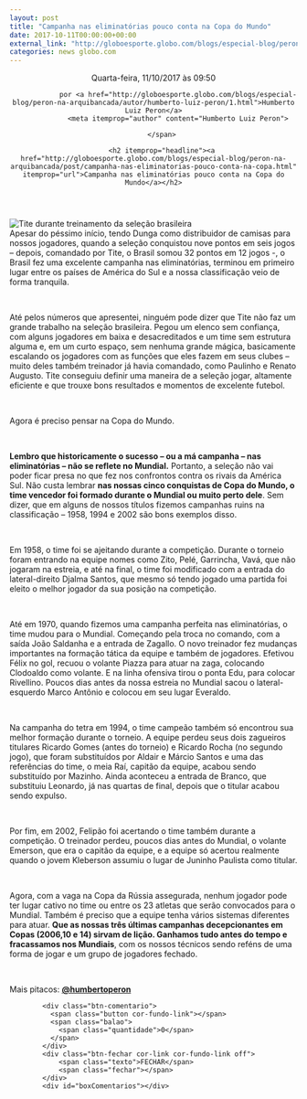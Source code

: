 ```yaml
---
layout: post
title: "Campanha nas eliminatórias pouco conta na Copa do Mundo"
date: 2017-10-11T00:00:00+00:00
external_link: "http://globoesporte.globo.com/blogs/especial-blog/peron-na-arquibancada/post/campanha-nas-eliminatorias-pouco-conta-na-copa.html"
categories: news globo.com
---
```

<header>
        <time itemprop="datePublished" datetime="2017-10-11BRT09:Out"> Quarta-feira, 11/10/2017 às 09:50 </time>
        <span class="author">
            
                por <a href="http://globoesporte.globo.com/blogs/especial-blog/peron-na-arquibancada/autor/humberto-luiz-peron/1.html">Humberto Luiz Peron</a>
                <meta itemprop="author" content="Humberto Luiz Peron">
            
        </span>

        <h2 itemprop="headline"><a href="http://globoesporte.globo.com/blogs/especial-blog/peron-na-arquibancada/post/campanha-nas-eliminatorias-pouco-conta-na-copa.html" itemprop="url">Campanha nas eliminatórias pouco conta na Copa do Mundo</a></h2>

   </header>

![Tite durante treinamento da seleção brasileira](http://s2.glbimg.com/p9bnHUBaS-JQg6MNzNDP53DLxtE=/950x600/smart/s.glbimg.com/es/ge/f/original/2017/10/09/rib8659.jpg)  
Apesar do péssimo início, tendo Dunga como distribuidor de camisas para nossos jogadores, quando a seleção conquistou nove pontos em seis jogos – depois, comandado por Tite, o Brasil somou 32 pontos em 12 jogos -, o Brasil fez uma excelente campanha nas eliminatórias, terminou em primeiro lugar entre os países de América do Sul e a nossa classificação veio de forma tranquila.

&nbsp;

Até pelos números que apresentei, ninguém pode dizer que Tite não faz um grande trabalho na seleção brasileira. Pegou um elenco sem confiança, com alguns jogadores em baixa e desacreditados e um time sem estrutura alguma e, em um curto espaço, sem nenhuma grande mágica, basicamente escalando os jogadores com as funções que eles fazem em seus clubes – muito deles também treinador já havia comandado, como Paulinho e Renato Augusto. Tite conseguiu definir uma maneira de a seleção jogar, altamente eficiente e que trouxe bons resultados e momentos de excelente futebol.

&nbsp;

Agora é preciso pensar na Copa do Mundo.

&nbsp;

**Lembro que historicamente o sucesso – ou a má campanha – nas eliminatórias – não se reflete no Mundial.** Portanto, a seleção não vai poder ficar presa no que fez nos confrontos contra os rivais da América Sul. Não custa lembrar **nas nossas cinco conquistas de Copa do Mundo, o time vencedor foi formado durante o Mundial ou muito perto dele**. Sem dizer, que em alguns de nossos títulos fizemos campanhas ruins na classificação – 1958, 1994 e 2002 são bons exemplos disso.

&nbsp;

Em 1958, o time foi se ajeitando durante a competição. Durante o torneio foram entrando na equipe nomes como Zito, Pelé, Garrincha, Vavá, que não jogaram na estreia, e até na final, o time foi modificado com a entrada do lateral-direito Djalma Santos, que mesmo só tendo jogado uma partida foi eleito o melhor jogador da sua posição na competição.

&nbsp;

Até em 1970, quando fizemos uma campanha perfeita nas eliminatórias, o time mudou para o Mundial. Começando pela troca no comando, com a saída João Saldanha e a entrada de Zagallo. O novo treinador fez mudanças importantes na formação tática da equipe e também de jogadores. Efetivou Félix no gol, recuou o volante Piazza para atuar na zaga, colocando Clodoaldo como volante. E na linha ofensiva tirou o ponta Edu, para colocar Rivellino. Poucos dias antes da nossa estreia no Mundial sacou o lateral-esquerdo Marco Antônio e colocou em seu lugar Everaldo.

&nbsp;

Na campanha do tetra em 1994, o time campeão também só encontrou sua melhor formação durante o torneio. A equipe perdeu seus dois zagueiros titulares Ricardo Gomes (antes do torneio) e Ricardo Rocha (no segundo jogo), que foram substituídos por Aldair e Márcio Santos e uma das referências do time, o meia Raí, capitão da equipe, acabou sendo substituído por Mazinho. Ainda aconteceu a entrada de Branco, que substituiu Leonardo, já nas quartas de final, depois que o titular acabou sendo expulso.

&nbsp;

Por fim, em 2002, Felipão foi acertando o time também durante a competição. O treinador perdeu, poucos dias antes do Mundial, o volante Emerson, que era o capitão da equipe, e a equipe só acertou realmente quando o jovem Kleberson assumiu o lugar de Juninho Paulista como titular.

&nbsp;

Agora, com a vaga na Copa da Rússia assegurada, nenhum jogador pode ter lugar cativo no time ou entre os 23 atletas que serão convocados para o Mundial. Também é preciso que a equipe tenha vários sistemas diferentes para atuar. **Que as nossas três últimas campanhas decepcionantes em Copas (2006,10 e 14) sirvam de lição. Ganhamos tudo antes do tempo e fracassamos nos Mundiais**, com os nossos técnicos sendo reféns de uma forma de jogar e um grupo de jogadores fechado.&nbsp;

&nbsp;

Mais pitacos: [**@humbertoperon**](https://twitter.com/humbertoperon)

<footer>
        <div class="share-bar" data-url="http://globoesporte.globo.com/blogs/especial-blog/peron-na-arquibancada/post/campanha-nas-eliminatorias-pouco-conta-na-copa.html" data-title="Campanha nas eliminatórias pouco conta na Copa do Mundo" data-image-url="http://s2.glbimg.com/p9bnHUBaS-JQg6MNzNDP53DLxtE=/950x600/smart/s.glbimg.com/es/ge/f/original/2017/10/09/rib8659.jpg">
        </div>

        
            <div class="btn-comentario">
              <span class="button cor-fundo-link"></span>
              <span class="balao">
                <span class="quantidade">0</span>
              </span>
            </div>
            <div class="btn-fechar cor-link cor-fundo-link off">
                <span class="texto">FECHAR</span>
                <span class="fechar"></span>
            </div>
            <div id="boxComentarios"></div>
        
   </footer>
